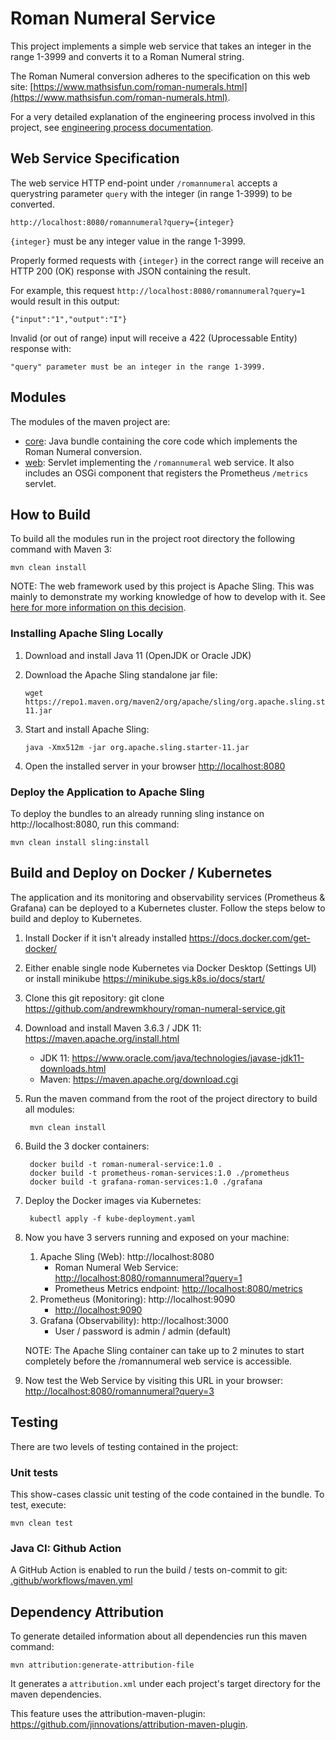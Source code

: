 # Roman Numeral Service

This project implements a simple web service that takes an integer in the range 1-3999 and converts it to a Roman Numeral string.

The Roman Numeral conversion adheres to the specification on this web site: [https://www.mathsisfun.com/roman-numerals.html](https://www.mathsisfun.com/roman-numerals.html).

For a very detailed explanation of the engineering process involved in this project, see [engineering process documentation](engineering-process.md).

## Web Service Specification
The web service HTTP end-point under ``/romannumeral`` accepts a querystring parameter ``query`` with the integer (in range 1-3999) to be converted.

	http://localhost:8080/romannumeral?query={integer}

``{integer}`` must be any integer value in the range 1-3999.

Properly formed requests with ``{integer}`` in the correct range will receive an HTTP 200 (OK) response with JSON containing the result.

For example, this request ``http://localhost:8080/romannumeral?query=1`` would result in this output:
	
	{"input":"1","output":"I"}

Invalid (or out of range) input will receive a 422 (Uprocessable Entity) response with:

	"query" parameter must be an integer in the range 1-3999.


## Modules

The modules of the maven project are:

* [core](roman-numeral-service.core): Java bundle containing the core code which implements the Roman Numeral conversion.
* [web](roman-numeral-service.web): Servlet implementing the `/romannumeral` web service.  It also includes an OSGi component that registers the Prometheus `/metrics` servlet.

## How to Build 

To build all the modules run in the project root directory the following command with Maven 3:

    mvn clean install

NOTE: The web framework used by this project is Apache Sling.  This was mainly to demonstrate my working knowledge of how to develop with it.  See [here for more information on this decision](engineering-process.md#web-framework).

### Installing Apache Sling Locally

1. Download and install Java 11 (OpenJDK or Oracle JDK)
2. Download the Apache Sling standalone jar file:

       wget https://repo1.maven.org/maven2/org/apache/sling/org.apache.sling.starter/11/org.apache.sling.starter-11.jar

3. Start and install Apache Sling:
       
       java -Xmx512m -jar org.apache.sling.starter-11.jar
       
4. Open the installed server in your browser [http://localhost:8080](http://localhost:8080)

### Deploy the Application to Apache Sling

To deploy the bundles to an already running sling instance on http://localhost:8080, run this command:

    mvn clean install sling:install
    
## Build and Deploy on Docker / Kubernetes
The application and its monitoring and observability services (Prometheus & Grafana) can be deployed to a Kubernetes cluster.  Follow the steps below to build and deploy to Kubernetes.

1. Install Docker if it isn't already installed https://docs.docker.com/get-docker/
2. Either enable single node Kubernetes via Docker Desktop (Settings UI) or install minikube https://minikube.sigs.k8s.io/docs/start/
3. Clone this git repository:
git clone https://github.com/andrewmkhoury/roman-numeral-service.git
	
4. Download and install Maven 3.6.3 / JDK 11: https://maven.apache.org/install.html
	* JDK 11: https://www.oracle.com/java/technologies/javase-jdk11-downloads.html
	* Maven: https://maven.apache.org/download.cgi

5. Run the maven command from the root of the project directory to build all modules:
	
		mvn clean install
	
6. Build the 3 docker containers:

		docker build -t roman-numeral-service:1.0 .
		docker build -t prometheus-roman-services:1.0 ./prometheus
		docker build -t grafana-roman-services:1.0 ./grafana
	
7. Deploy the Docker images via Kubernetes:

		kubectl apply -f kube-deployment.yaml
	
8. Now you have 3 servers running and exposed on your machine:
	1. Apache Sling (Web): http://localhost:8080
		* Roman Numeral Web Service: [http://localhost:8080/romannumeral?query=1](http://localhost:8080/romannumeral?query=1)
		* Prometheus Metrics endpoint: [http://localhost:8080/metrics](http://localhost:8080/metrics)
	2. Prometheus (Monitoring): http://localhost:9090
		* [http://localhost:9090](http://localhost:9090)
	3. Grafana (Observability): http://localhost:3000
		* User / password is admin / admin (default)
		
	NOTE: The Apache Sling container can take up to 2 minutes to start completely before the /romannumeral web service is accessible.

9. Now test the Web Service by visiting this URL in your browser: [http://localhost:8080/romannumeral?query=3](http://localhost:8080/romannumeral?query=3)


## Testing

There are two levels of testing contained in the project:

### Unit tests

This show-cases classic unit testing of the code contained in the bundle. To
test, execute:

    mvn clean test

### Java CI: Github Action
A GitHub Action is enabled to run the build / tests on-commit to git:
[.github/workflows/maven.yml](https://github.com/andrewmkhoury/roman-numeral-service/blob/master/.github/workflows/maven.yml)


## Dependency Attribution
To generate detailed information about all dependencies run this maven command:
	
	mvn attribution:generate-attribution-file

It generates a `attribution.xml` under each project's target directory for the maven dependencies.

This feature uses the attribution-maven-plugin: https://github.com/jinnovations/attribution-maven-plugin.
